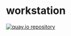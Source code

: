 # workstation

[![quay.io repository](https://img.shields.io/badge/updated-2025--09--23-green)](https://quay.io/repository/jlebon/workstation)
